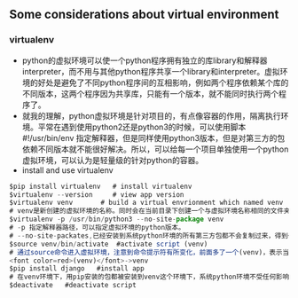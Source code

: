 ## Some considerations about virtual environment
### virtualenv
- python的虚拟环境可以使一个python程序拥有独立的库library和解释器interpreter，而不用与其他python程序共享一个library和interpreter。虚拟环境的好处是避免了不同python程序间的互相影响，例如两个程序依赖某个库的不同版本，这两个程序因为共享库，只能有一个版本，就不能同时执行两个程序了。
- 就我的理解，python虚拟环境是针对项目的，有点像容器的作用，隔离执行环境。平常在遇到使用python2还是python3的时候，可以使用脚本#!/usr/bin/env 指定解释器，但是同样使用python3版本，但是对第三方的包依赖不同版本就不能很好解决。所以，可以给每一个项目单独使用一个python虚拟环境，可以认为是轻量级的针对python的容器。
- install and use virtualenv
```javascript
$pip install virtualenv   # install virtualenv
$virtualenv --version     # view app version
$virtualenv venv       # build a virtual envrionment which named venv
# venv是新创建的虚拟环境的名称。同时会在当前目录下创建一个与虚拟环境名称相同的文件夹。
$virtualenv -p /usr/bin/python3 --no-site-package venv
# -p 指定解释器路径，可以指定虚拟环境的python版本。
# --no-site-packates,已经安装到系统python环境的所有第三方包都不会复制过来，得到一个不带任何第三方包的“干净”的python运行环境。
$source venv/bin/activate  #activate script (venv)
# 通过source命令进入虚拟环境，注意到命令提示符有所变化，前面多了一个(venv)，表示当前环境是一个名为venv的python环境。
<font color=red>(venv)</font>->venv
$pip install django   #install app
# 在venv环境下，用pip安装的包都被安装到venv这个环境下，系统python环境不受任何影响。
$deactivate   #deactivate script

```   
